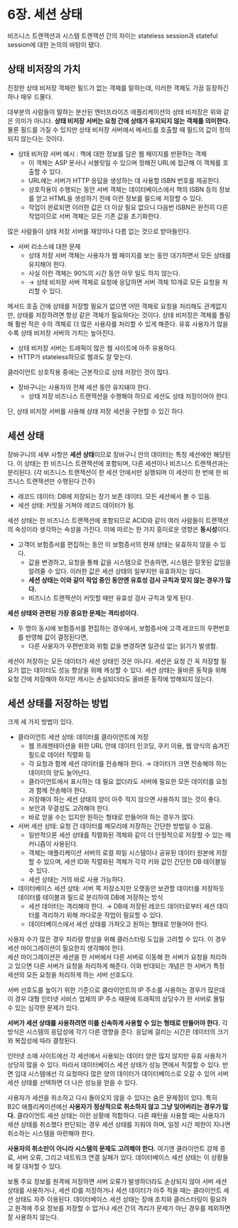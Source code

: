 # 6장. 세션 상태
비즈니스 트랜잭션과 시스템 트랜잭션 간의 차이는 stateless session과 stateful session에 대한 논의의 바탕이 됐다.

## 상태 비저장의 가치
진정한 상태 비저장 객체란 필드가 없는 객체를 말하는데, 이러한 객체도 가끔 등장하긴 하나 매우 드물다.

대부분의 사람들이 말하는 분산된 엔터프라이즈 애플리케이션의 상태 비저장은 위와 같은 의미가 아니다. **상태 비저장 서버는 요청 간에 상태가 유지되지 않는 객체를 의미한다.** 물론 필드를 가질 수 있지만 상태 비저장 서버에서 메서드를 호출할 때 필드의 값이 정의되지 않는다는 것이다.

- 상태 비저장 서버 예시 : 책에 대한 정보를 담은 웹 페이지를 반환하는 객체
  - 이 객체는 ASP 문서나 서블릿일 수 있으며 정해진 URL에 접근해 이 객체를 호출할 수 있다.
  - URL에는 서버가 HTTP 응답을 생성하는 데 사용할 ISBN 번호를 제공한다.
  - 상호작용이 수행되는 동안 서버 객체는 데이터베이스에서 책의 ISBN 등의 정보를 얻고 HTML을 생성하기 전에 이런 정보를 필드에 저장할 수 있다.
  - 작업이 완료되면 이러한 값은 더 이상 필요 없으니 다음번 ISBN은 완전히 다른 작업이므로 서버 객체는 모든 기존 값을 초기화한다.

많은 사람들이 상태 저장 서버를 재앙이나 다름 없는 것으로 받아들인다.
- 서버 리소스에 대한 문제
  - 상태 저장 서버 객체는 사용자가 웹 페이지를 보는 동안 대기하면서 모든 상태를 유지해야 한다.
  - 사실 이런 객체는 90%의 시간 동안 아무 일도 하지 않는다.
  - → 상태 비저장 서버 객체로 요청에 응답하면 서버 객체 10개로 모든 요청을 처리할 수 있다.

메서드 호출 간에 상태를 저장할 필요가 없으면 어떤 객체로 요청을 처리해도 관계없지만, 상태를 저장하려면 항상 같은 객체가 필요하다는 것이다. 상태 비저장은 객체를 폴링해 훨씬 적은 수의 객체로 더 많은 사용자를 처리할 수 있게 해준다. 유휴 사용자가 많을수록 상태 비저장 서버의 가치는 높아진다.
- 상태 비저장 서버는 트래픽이 많은 웹 사이트에 아주 유용하다.
- HTTP가 stateless하므로 웹과도 잘 맞는다.

클라이언트 상호작용 중에는 근본적으로 상태 저장인 것이 많다.
- 장바구니는 사용자의 전체 세션 동안 유지돼야 한다.
  - 상태 저장 비즈니스 트랜잭션을 수행해야 하므로 세션도 상태 저장이어야 한다.

단, 상태 비저장 서버를 사용해 상태 저장 세션을 구현할 수 있긴 하다.

## 세션 상태
장바구니의 세부 사항은 **세션 상태**이므로 장바구니 안의 데이터는 특정 세션에만 해당된다. 이 상태는 한 비즈니스 트랜잭션에 포함되며, 다른 세션이나 비즈니스 트랜잭션과는 분리된다. (각 비즈니스 트랜잭션이 한 세션 안에서만 실행되며 이 세션이 한 번에 한 비즈니스 트랜잭션만 수행된다 간주)

- 레코드 데이터: DB에 저장되는 장기 보존 데이터. 모든 세션에서 볼 수 있음.
- 세션 상태: 커밋을 거쳐야 레코드 데이터가 됨.

세션 상태는 한 비즈니스 트랜잭션에 포함되므로 ACID와 같이 여러 사람들이 트랜잭션의 속성이라 생각하는 속성을 가진다. 이에 따르는 한 가지 흥미로운 영향은 **동시성**이다.
- 고객이 보험증서를 편집하는 동안 이 보험증서의 현재 상태는 유효하지 않을 수 있다.
  - 값을 변경하고, 요청을 통해 값을 시스템으로 전송하면, 시스템은 잘못된 값임을 알려줄 수 있다. 이러한 값은 세션 상태의 일부지만 유효하지는 않다.
  - **세션 상태는 이와 같이 작업 중인 동안엔 유효성 검사 규칙과 맞지 않는 경우가 많다.**
  - 비즈니스 트랜잭션이 커밋할 때만 유효성 검사 규칙과 맞게 된다.

**세션 상태와 관련된 가장 중요한 문제는 격리성이다.**
- 두 명이 동시에 보험증서를 편집하는 경우에서, 보험증서에 고객 레코드의 우편번호를 반영해 값이 결정된다면,
  - 다른 사용자가 우편번호와 위험 값을 변경하면 일관성 없는 읽기가 발생함.

세션이 저장하는 모든 데이터가 세션 상태인 것은 아니다. 세션은 요청 간 꼭 저장할 필요가 없는 데이터도 성능 향상을 위해 캐싱할 수 있다. 세션 상태는 올바른 동작을 위해 요청 간에 저장해야 하지만 캐시는 손실되더라도 올바른 동작에 방해되지 않는다.

## 세션 상태를 저장하는 방법
크게 세 가지 방법이 있다.

- 클라이언트 세션 상태: 데이터를 클라이언트에 저장
  - 웹 프래젠테이션을 위한 URL 안에 데이터 인코딩, 쿠키 이용, 웹 양식의 숨겨진 필드로 데이터 직렬화 등
  - 각 요청과 함께 세션 데이터를 전송해야 한다. → 데이터가 크면 전송해야 하는 데이터의 양도 늘어난다.
  - 클라이언트에서 표시하는 데 필요 없더라도 서버에 필요한 모든 데이터를 요청과 함께 전송해야 한다.
  - 저장해야 하는 세션 상태의 양이 아주 적지 않으면 사용하지 않는 것이 좋다.
  - 보안과 무결성도 고려해야 한다.
  - 바로 얻을 수는 있지만 원하는 형태로 만들어야 하는 경우가 많다.
- 서버 세션 상태: 요청 간 데이터를 메모리에 저장하는 간단한 방법일 수 있음.
  - 일반적으론 세션 상태를 직렬화된 객체와 같이 더 안정적으로 저장할 수 있는 메커니즘이 사용된다.
  - 객체는 애플리케이션 서버의 로컬 파일 시스템이나 공유된 데이터 원본에 저장할 수 있으며, 세션 ID와 직렬화된 객체가 각각 키와 값인 간단한 DB 테이블일 수 있다.
  - 세션 상태는 거의 바로 사용 가능하다.
- 데이터베이스 세션 상태: 서버 쪽 저장소지만 오랫동안 보관할 데이터를 저장하듯 데이터를 테이블과 필드로 분리하여 DB에 저장하는 방식
  - 세션 데이터는 격리해야 한다. → DB에 저장된 레코드 데이터로부터 세션 데이터를 격리하기 위해 까다로운 작업이 필요할 수 있다.
  - 데이터베이스에서 세션 상태를 가져오고 원하는 형태로 만들어야 한다.

사용자 수가 많은 경우 처리량 향상을 위해 클러스터링 도입을 고려할 수 있다. 이 경우 세션 마이그레이션이 필요한지 생각해야 한다.  
세션 마이그레이션은 세션을 한 서버에서 다른 서버로 이동해 한 서버가 요청을 처리하고 있으면 다른 서버가 요청을 처리하게 해준다. 이와 반대되는 개념은 한 서버가 특정 세션의 모든 요청을 처리하게 하는 서버 선호도다.

서버 선호도를 높이기 위한 기준으로 클라이언트의 IP 주소를 사용하는 경우가 많은데 이 경우 대형 인터넷 서비스 업체의 IP 주소 때문에 트래픽의 상당수가 한 서버로 몰릴 수 있는 심각한 문제가 있다.

**서버가 세션 상태를 사용하려면 이를 신속하게 사용할 수 있는 형태로 만들어야 한다.** 각 방식은 시스템의 응답성에 각기 다른 영향을 준다. 응답에 걸리는 시간은 데이터의 크기와 복잡성에 따라 결정된다.

인터넷 소매 사이트에선 각 세션에서 사용되는 데이터 양은 많지 않지만 유휴 사용자가 상당히 많을 수 있다. 따라서 데이터베이스 세션 상태가 성능 면에서 적절할 수 있다. 반면 임대 시스템에선 각 요청마다 많은 양의 데이터가 데이터베이스로 오갈 수 있어 서버 세션 상태를 선택하면 더 나은 성능을 얻을 수 있다.

사용자가 세션을 취소하고 다시 돌아오지 않을 수 있다는 숨은 문제점이 있다. 특히 B2C 애플리케이션에선 **사용자가 정상적으로 취소하지 않고 그냥 잊어버리는 경우가 많다.** 클라이언트 세션 상태는 이런 상황에 적합하다. 다른 패턴을 사용할 때는 사용자가 세션 상태를 취소했다 판단되는 경우 세션 상태를 지워야 하며, 일정 시간 제한이 지나면 취소하는 시스템을 마련해야 한다.

**사용자의 취소만이 아니라 시스템의 문제도 고려해야 한다.** 여기엔 클라이언트 강제 종료, 서버 오류, 그리고 네트워크 연결 실패가 있다. 데이터베이스 세션 상태는 이 상황들에 잘 대처할 수 있다.

보통 주요 정보를 원격에 저장하면 서버 오류가 발생하더라도 손상되지 않아 서버 세션 상태를 사용하거나, 세션 ID를 저장하거나 세션 데이터가 아주 적을 때는 클라이언트 세션 상태도 자주 이용된다. 데이터베이스 세션 상태는 장애 조치와 클러스터링이 필요하고 원격에 주요 정보를 저장할 수 없거나 세션 간의 격리가 문제가 아닌 경우를 제외하면 잘 사용하지 않는다.